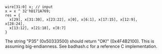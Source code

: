 ```
wire[31:0] x; // input
x = x ^ 32'hD171A769;
res = {
  x[29], x[31:30], x[23:22], x[0], x[6:1], x[17:15], x[12:9], x[28:24],
  x[13:12], x[21:18], x[8:7]
}
```

The string "P35" (0x50333500) should return "OK!" (0x4F4B2100). This is
assuming big-endianness. See badhash.c for a reference C implementation.
